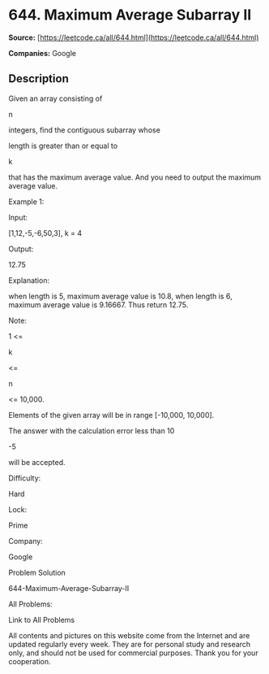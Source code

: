 # 644. Maximum Average Subarray II

**Source:** [https://leetcode.ca/all/644.html](https://leetcode.ca/all/644.html)

**Companies:** Google

## Description

Given an array consisting of

n

integers, find the contiguous subarray whose

length
        is greater than or equal to

k

that has the maximum average value. And you
        need to output the maximum average value.

Example 1:

Input:

[1,12,-5,-6,50,3], k = 4

Output:

12.75

Explanation:

when length is 5, maximum average value is 10.8,
when length is 6, maximum average value is 9.16667.
Thus return 12.75.

Note:

1 <=

k

<=

n

<= 10,000.

Elements of the given array will be in range [-10,000, 10,000].

The answer with the calculation error less than 10

-5

will be accepted.

Difficulty:

Hard

Lock:

Prime

Company:

Google

Problem Solution

644-Maximum-Average-Subarray-II

All Problems:

Link to All Problems

All contents and pictures on this website come from the Internet and are updated regularly every week. They are for personal study and research only, and should not be used for commercial purposes. Thank you for your cooperation.

